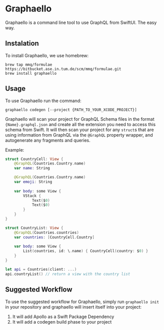 # Graphaello

Graphaello is a command line tool to use GraphQL from SwiftUI. The easy way.

## Instalation

To install Graphaello, we use homebrew:

```
brew tap mmq/formulae https://bitbucket.ase.in.tum.de/scm/mmq/formulae.git
brew install graphaello
```

## Usage

To use Graphaello run the command:

```
graphaello codegen [--project {PATH_TO_YOUR_XCODE_PROJECT}]
```

Graphaello will scan your project for GraphQL Schema files in the format `{Name}.graphql.json` and create all the extension you need to access this schema from Swift. It will then scan your project for any `struct`s that are using information from GraphQL via the `@GraphQL` property wrapper, and autogenerate any fragments and queries.

Example:

```swift
struct CountryCell: View {
    @GraphQL(Countries.Country.name)
    var name: String

    @GraphQL(Countries.Country.name)
    var emoji: String
    
    var body: some View {
        VStack {
            Text($0)
            Text($0)
        }
    }
}

struct CountryList: View {
    @GraphQL(Countries.countries)
    var countries: [CountryCell.Country]
    
    var body: some View {
        List(countries, id: \.name) { CountryCell(country: $0) }
    }
}

let api = Countries(client: ...)
api.countryList() // return a view with the country list
```

## Suggested Workflow

To use the suggested workflow for Graphaello, simply run `graphaello init` in your repository and graphaello will insert itself into your project:

1. It will add Apollo as a Swift Package Dependency
2. It will add a codegen build phase to your project
